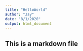 ```yaml
---
title: "HelloWorld"
author: "Jay"
date: "8/1/2020"
output: html_document
---
```


##  This is a markdown file

